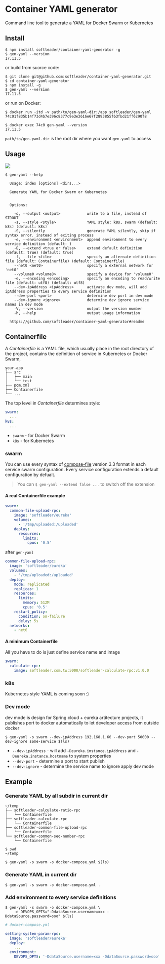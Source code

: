 # Container YAML generator

Command line tool to generate a YAML for Docker Swarm or Kubernetes


## Install

```
$ npm install softleader/container-yaml-generator -g
$ gen-yaml --version
17.11.5
```

or build from suorce code:

```
$ git clone git@github.com:softleader/container-yaml-generator.git
$ cd container-yaml-generator
$ npm install -g
$ gen-yaml --version
17.11.5
```

or run on Docker:

```
$ docker run -itd -v path/to/gen-yaml-dir:/app softleader/gen-yaml
74c01f835b14f73d4b7e396c8377c9e3e2616e67f2893855f63fbd21ff6290f8

$ docker exec 74c0 gen-yaml --version
17.11.5
```

`path/to/gen-yaml-dir` is the root dir where you want `gen-yaml` to access

## Usage

![](./doc/overview.svg)

```
$ gen-yaml --help

  Usage: index [options] <dirs...>

  Generate YAML for Docker Swarm or Kubernetes


  Options:

    -o, --output <output>            write to a file, instead of STDOUT
    -s, --style <style>              YAML style: k8s, swarm (default: k8s) (default: k8s)
    -S, --silently                   generate YAML silently, skip if syntax error, instead of exiting process
    -e, --environment <environment>  append environment to every service definition (default: )
    -E, --extend <true or false>     extend default definition (default: true) (default: true)
    -f, --file <file>                specify an alternate definition file (default: Containerfile) (default: Containerfile)
    --net0 <net0>                    specify a external network for 'net0'
    --volume0 <volume0>              specify a device for 'volume0'
    -e, --encoding <encoding>        specify an encoding to read/write file (default: utf8) (default: utf8)
    --dev-ipAddress <ipAddress>      activate dev mode, will add ipAddress properties to every service definition
    --dev-port <port>                determine dev port in dev mode
    --dev-ignore <ignore>            determine dev ignore service names in dev mode
    -V, --version                    output the version number
    -h, --help                       output usage information

  https://github.com/softleader/container-yaml-generator#readme
```

## Containerfile

A *Containerfile* is a YAML file, which usually place in the root directory of the project, contains the definition of service in Kubernetes or Docker Swarm, 


```
your-app
├── src
│   ├── main
│   └── test
├── pom.xml
├── Containerfile
└── ...
```

The top level in *Containerfile* determines style:

```yaml
swarm:
  ...
k8s:
  ...
```

- `swarm` - for Docker Swarm
- `k8s` - for Kubernetes

### swarm

You can use every syntax of [compose-file](https://docs.docker.com/compose/compose-file/) version 3.3 format in each service swarm configuration. Every service configuration extends a default configuration by defualt.

> You can `$ gen-yaml --extend false ...` to switch off the extension

#### A real Containerfile example

```yaml
swarm:
  common-file-upload-rpc:
    image: 'softleader/eureka'
    volumes:
      - '/tmp/uploaded:/uploaded'
    deploy:
      resources:
        limits:
          cpus: '0.5'
```

after `gen-yaml`

```yaml
common-file-upload-rpc:
  image: 'softleader/eureka'
  volumes:
    - '/tmp/uploaded:/uploaded'
  deploy:
    mode: replicated
    replicas: 1
    resources:
      limits:
        memory: 512M
        cpus: '0.5'
    restart_policy:
      condition: on-failure
      delay: 5s
  networks:
    - net0
```

#### A minimum Containerfile

All you have to do is just define service name and image

```yaml
swarm:
  calculate-rpc:
    image: softleader.com.tw:5000/softleader-calculate-rpc:v1.0.0
```

### k8s

Kubernetes style YAML is coming soon :)

### Dev mode

dev mode is design for Spring cloud + eureka artitecture projects, it publishes port to docker automatically to let developer access from outside docker 

```
$ gen-yaml -s swarm --dev-ipAddress 192.168.1.60 --dev-port 50000 --dev-ignore some-service $(ls)
```

- `--dev-ipAddress` - will add `-Deureka.instance.ipAddress` and  `-Deureka.instance.hostname` to system properties
- `--dev-port` - determine a port to start publish
- `--dev-ignore` - determine the service name to ignore apply dev mode

## Example

### Generate YAML by all subdir in current dir

```
~/temp
├── softleader-calculate-ratio-rpc
│   └── Containerfile
├── softleader-calculate-rpc
│   └── Containerfile
├── softleader-common-file-upload-rpc
│   └── Containerfile
└── softleader-common-seq-number-rpc
    └── Containerfile
```

```
$ pwd
~/temp

$ gen-yaml -s swarm -o docker-compose.yml $(ls)
```


### Generate YAML in current dir

```
$ gen-yaml -s swarm -o docker-compose.yml .
```


### Add environment to every service definitions

```
$ gen-yaml -s swarm -o docker-compose.yml \
	-e DEVOPS_OPTS="-DdataSource.username=xxx -DdataSource.password=ooo" $(ls)
```


```yaml
# docker-compose.yml

setting-system-param-rpc:
  image: 'softleader/eureka'
  deploy:
    ...
  environment:
    DEVOPS_OPTS: '-DdataSource.username=xxx -DdataSource.password=ooo'
```
